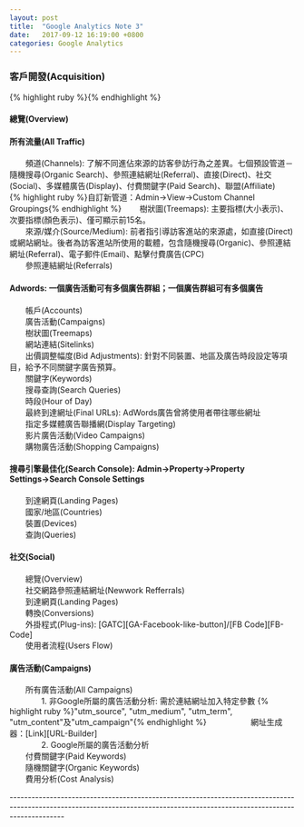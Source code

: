 ```yaml
---
layout: post
title:  "Google Analytics Note 3"
date:   2017-09-12 16:19:00 +0800
categories: Google Analytics
---
```

<h3>客戶開發(Acquisition)</h3>
{% highlight ruby %}{% endhighlight %}
<h4>總覽(Overview)</h4>
<h4>所有流量(All Traffic)</h4>
　　頻道(Channels): 了解不同進佔來源的訪客參訪行為之差異。七個預設管道－隨機搜尋(Organic Search)、參照連結網址(Referral)、直接(Direct)、社交(Social)、多媒體廣告(Display)、付費關鍵字(Paid Search)、聯盟(Affiliate)<br>
{% highlight ruby %}自訂新管道：Admin→View→Custom Channel Groupings{% endhighlight %}
　　樹狀圖(Treemaps): 主要指標(大小表示)、次要指標(顏色表示)、僅可顯示前15名。<br>
　　來源/媒介(Source/Medium): 前者指引導訪客進站的來源處，如直接(Direct)或網站網址。後者為訪客進站所使用的載體，包含隨機搜尋(Organic)、參照連結網址(Referral)、電子郵件(Email)、點擊付費廣告(CPC)<br>
　　參照連結網址(Referrals)<br>
<h4>Adwords: 一個廣告活動可有多個廣告群組；一個廣告群組可有多個廣告</h4>
　　帳戶(Accounts)<br>
　　廣告活動(Campaigns)<br>
　　樹狀圖(Treemaps)<br>
　　網站連結(Sitelinks)<br>
　　出價調整幅度(Bid Adjustments): 針對不同裝置、地區及廣告時段設定等項目，給予不同關鍵字廣告預算。<br>
　　關鍵字(Keywords)<br>
　　搜尋查詢(Search Queries)<br>
　　時段(Hour of Day)<br>
　　最終到達網址(Final URLs): AdWords廣告曾將使用者帶往哪些網址<br>
　　指定多媒體廣告聯播網(Display Targeting)<br>
　　影片廣告活動(Video Campaigns)<br>
　　購物廣告活動(Shopping Campaigns)<br>
<h4>搜尋引擎最佳化(Search Console): Admin→Property→Property Settings→Search Console Settings</h4>
　　到達網頁(Landing Pages)<br>
　　國家/地區(Countries)<br>
　　裝置(Devices)<br>
　　查詢(Queries)<br>
<h4>社交(Social)</h4>
　　總覽(Overview)<br>
　　社交網路參照連結網址(Newwork Refferrals)<br>
　　到達網頁(Landing Pages)<br>
　　轉換(Conversions)<br>
　　外掛程式(Plug-ins): [GATC][GA-Facebook-like-button]/[FB Code][FB-Code]<br>
　　使用者流程(Users Flow)<br>
<h4>廣告活動(Campaigns)</h4>
　　所有廣告活動(All Campaigns)<br>
　　　　1. 非Google所屬的廣告活動分析: 需於連結網址加入特定參數
{% highlight ruby %}"utm_source", "utm_medium", "utm_term", "utm_content"及"utm_campaign"{% endhighlight %}
　　　　　 網址生成器：[Link][URL-Builder]<br>
　　　　2. Google所屬的廣告活動分析<br>
　　付費關鍵字(Paid Keywords)<br>
　　隨機關鍵字(Organic Keywords)<br>
　　費用分析(Cost Analysis)<br>

---------------------------------------------------------------------------------------------------------------------------------------------------------------------------<br>

[URL-Builder]:https://ga-dev-tools.appspot.com/campaign-url-builder
[GA-Facebook-like-button]:https://developers.google.com/analytics/devguides/collection/analyticsjs/social-interactions
[FB-Code]:https://developers.facebook.com/docs/plugins/like-button